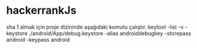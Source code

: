 # hackerrankJs


sha 1 almak için proje dizininde aşağıdaki komutu çalıştır.
keytool -list -v -keystore ./android/App/debug.keystore -alias androiddebugkey -storepass android -keypass android
